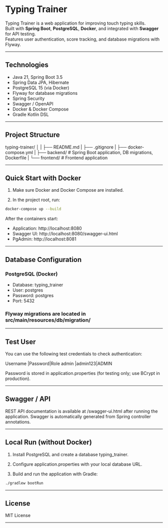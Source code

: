 # Typing Trainer

Typing Trainer is a web application for improving touch typing skills.  
Built with **Spring Boot**, **PostgreSQL**, **Docker**, and integrated with **Swagger** for API testing.  
Features user authentication, score tracking, and database migrations with Flyway.

---

## Technologies

- Java 21, Spring Boot 3.5
- Spring Data JPA, Hibernate
- PostgreSQL 15 (via Docker)
- Flyway for database migrations
- Spring Security
- Swagger / OpenAPI
- Docker & Docker Compose
- Gradle Kotlin DSL

---

## Project Structure
typing-trainer/
│
|
├── README.md
|
├── .gitignore
|
├── docker-compose.yml
|
├── backend/ # Spring Boot application, DB migrations, Dockerfile
|
└── frontend/ # Frontend application

---

## Quick Start with Docker

1. Make sure Docker and Docker Compose are installed.

2. In the project root, run:

```bash
docker-compose up --build
```

After the containers start:

- Application: http://localhost:8080
- Swagger UI: http://localhost:8080/swagger-ui.html
- PgAdmin: http://localhost:8081

---

## Database Configuration

### PostgreSQL (Docker)

- Database: typing_trainer
- User: postgres
- Password: postgres
- Port: 5432

### Flyway migrations are located in src/main/resources/db/migration/

---

## Test User

You can use the following test credentials to check authentication:

Username |Password|Role
admin	 |admin123|ADMIN

Password is stored in application.properties (for testing only; use BCrypt in production).

---

## Swagger / API

REST API documentation is available at /swagger-ui.html after running the application.
Swagger is automatically generated from Spring controller annotations.

---

## Local Run (without Docker)

1. Install PostgreSQL and create a database typing_trainer.

2. Configure application.properties with your local database URL.

3. Build and run the application with Gradle:
```bash
./gradlew bootRun
```

---

## License

MIT License

---
